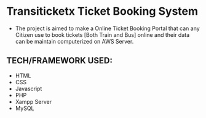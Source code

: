 # Transiticketx Ticket Booking System
* The project is aimed to make a Online Ticket Booking Portal that can any Citizen use to book tickets [Both Train and Bus] online and their data can be maintain computerized on AWS Server.

## TECH/FRAMEWORK USED:
* HTML
* CSS
* Javascript
* PHP
* Xampp Server
* MySQL
